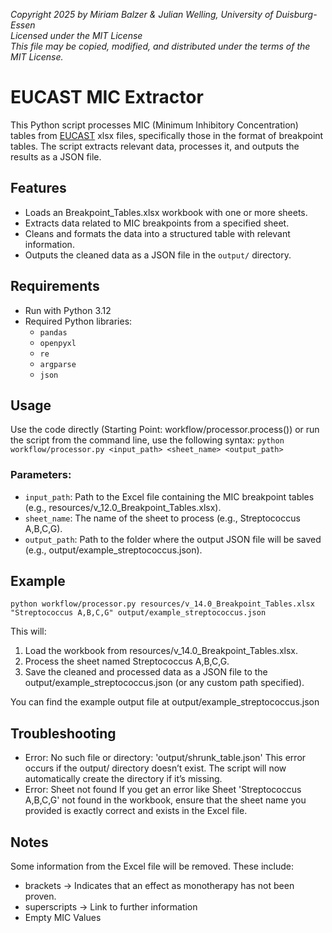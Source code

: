 *Copyright 2025 by Miriam Balzer & Julian Welling, University of Duisburg-Essen* <br />
*Licensed under the MIT License* <br />
*This file may be copied, modified, and distributed under the terms of the MIT License.* <br />

# EUCAST MIC Extractor

This Python script processes MIC (Minimum Inhibitory Concentration) tables from [EUCAST](https://www.eucast.org/clinical_breakpoints) xlsx files, specifically those in the format of breakpoint tables. The script extracts relevant data, processes it, and outputs the results as a JSON file.

## Features

- Loads an Breakpoint_Tables.xlsx workbook with one or more sheets.
- Extracts data related to MIC breakpoints from a specified sheet.
- Cleans and formats the data into a structured table with relevant information.
- Outputs the cleaned data as a JSON file in the `output/` directory.

## Requirements

- Run with Python 3.12
- Required Python libraries:
  - `pandas`
  - `openpyxl`
  - `re`
  - `argparse`
  - `json`

## Usage

Use the code directly (Starting Point: workflow/processor.process()) or run the script from the command line, use the following syntax:
`python workflow/processor.py <input_path> <sheet_name> <output_path>`

### Parameters:

- `input_path`: Path to the Excel file containing the MIC breakpoint tables (e.g., resources/v_12.0_Breakpoint_Tables.xlsx).
- `sheet_name`: The name of the sheet to process (e.g., Streptococcus A,B,C,G).
- `output_path`: Path to the folder where the output JSON file will be saved (e.g., output/example_streptococcus.json).

## Example

`python workflow/processor.py resources/v_14.0_Breakpoint_Tables.xlsx "Streptococcus A,B,C,G" output/example_streptococcus.json`

This will:

1. Load the workbook from resources/v_14.0_Breakpoint_Tables.xlsx.
2. Process the sheet named Streptococcus A,B,C,G.
3. Save the cleaned and processed data as a JSON file to the output/example_streptococcus.json (or any custom path specified).

You can find the example output file at output/example_streptococcus.json

## Troubleshooting

- Error: No such file or directory: 'output/shrunk_table.json'
  This error occurs if the output/ directory doesn’t exist. The script will now automatically create the directory if it’s missing.
- Error: Sheet not found
  If you get an error like Sheet 'Streptococcus A,B,C,G' not found in the workbook, ensure that the sheet name you provided is exactly correct and exists in the Excel file.

## Notes

Some information from the Excel file will be removed. These include:

- brackets -> Indicates that an effect as monotherapy has not been proven.
- superscripts -> Link to further information
- Empty MIC Values
